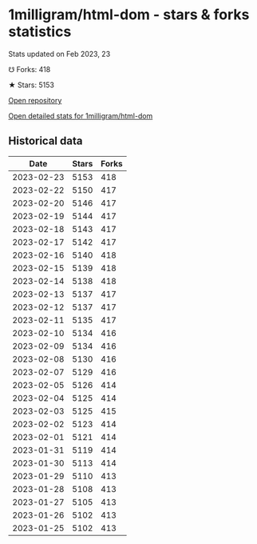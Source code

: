 # 1milligram/html-dom - stars & forks statistics

Stats updated on Feb 2023, 23

☋ Forks: 418

★ Stars: 5153

[Open repository](https://github.com/1milligram/html-dom)

[Open detailed stats for 1milligram/html-dom](https://reviewgithub.com/rep/1milligram/html-dom)

## Historical data
| Date | Stars | Forks |
|------|-------|-------|
| 2023-02-23 | 5153 | 418 | 
| 2023-02-22 | 5150 | 417 | 
| 2023-02-20 | 5146 | 417 | 
| 2023-02-19 | 5144 | 417 | 
| 2023-02-18 | 5143 | 417 | 
| 2023-02-17 | 5142 | 417 | 
| 2023-02-16 | 5140 | 418 | 
| 2023-02-15 | 5139 | 418 | 
| 2023-02-14 | 5138 | 418 | 
| 2023-02-13 | 5137 | 417 | 
| 2023-02-12 | 5137 | 417 | 
| 2023-02-11 | 5135 | 417 | 
| 2023-02-10 | 5134 | 416 | 
| 2023-02-09 | 5134 | 416 | 
| 2023-02-08 | 5130 | 416 | 
| 2023-02-07 | 5129 | 416 | 
| 2023-02-05 | 5126 | 414 | 
| 2023-02-04 | 5125 | 414 | 
| 2023-02-03 | 5125 | 415 | 
| 2023-02-02 | 5123 | 414 | 
| 2023-02-01 | 5121 | 414 | 
| 2023-01-31 | 5119 | 414 | 
| 2023-01-30 | 5113 | 414 | 
| 2023-01-29 | 5110 | 413 | 
| 2023-01-28 | 5108 | 413 | 
| 2023-01-27 | 5105 | 413 | 
| 2023-01-26 | 5102 | 413 | 
| 2023-01-25 | 5102 | 413 | 

